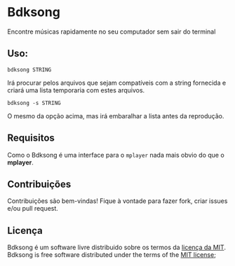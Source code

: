 # Bdksong

Encontre músicas rapidamente no seu computador sem sair do terminal

## Uso:

    bdksong STRING

Irá procurar pelos arquivos que sejam compatíveis com a string fornecida e
criará uma lista temporaria com estes arquivos.

    bdksong -s STRING

O mesmo da opção acima, mas irá embaralhar a lista antes da reprodução.


## Requisitos

Como o Bdksong é uma interface para o `mplayer` nada mais obvio do que o **mplayer**.

##  Contribuições

Contribuições são bem-vindas! Fique à vontade para fazer fork, criar issues e/ou pull request.

## Licença

Bdksong é um software livre distribuido sobre os termos da [licença da MIT](http://opensource.org/licenses/MIT).
Bdksong is free software distributed under the terms of the [MIT license](http://opensource.org/licenses/MIT);

